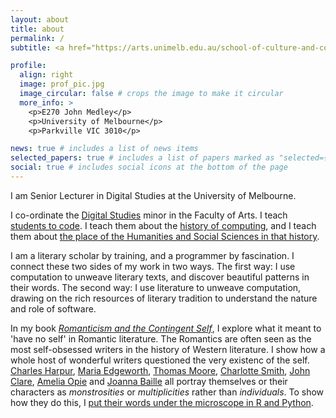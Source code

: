 ```yaml
---
layout: about
title: about
permalink: /
subtitle: <a href="https://arts.unimelb.edu.au/school-of-culture-and-communication/discipline-areas/english-and-theatre-studies">English and Theatre Studies</a>. <a href='https://unimelb.edu.au'>University of Melbourne</a>. <a href="https://auspost.com.au/community-hub/traditional-place-names/naarm-introducing-traditional-place-name-of-melbourne">Naarm</a>. Australia.

profile:
  align: right
  image: prof_pic.jpg
  image_circular: false # crops the image to make it circular
  more_info: >
    <p>E270 John Medley</p>
    <p>University of Melbourne</p>
    <p>Parkville VIC 3010</p>

news: true # includes a list of news items
selected_papers: true # includes a list of papers marked as "selected={true}"
social: true # includes social icons at the bottom of the page
---
```


I am Senior Lecturer in Digital Studies at the University of Melbourne.

I co-ordinate the [Digital Studies](https://study.unimelb.edu.au/find/courses/minor/digital-studies-minor/) minor in the Faculty of Arts. I teach [students to code](https://handbook.unimelb.edu.au/subjects/arts20001). I teach them about the [history of computing](https://handbook.unimelb.edu.au/subjects/arts10003), and I teach them about [the place of the Humanities and Social Sciences in that history](https://handbook.unimelb.edu.au/subjects/arts30003).

I am a literary scholar by training, and a programmer by fascination. I connect these two sides of my work in two ways. The first way: I use computation to unweave literary texts, and discover beautiful patterns in their words. The second way: I use literature to unweave computation, drawing on the rich resources of literary tradition to understand the nature and role of software.

In my book _[Romanticism and the Contingent Self](https://link.springer.com/book/9783031499586)_, I explore what it meant to 'have no self' in Romantic literature. The Romantics are often seen as the most self-obsessed writers in the history of Western literature. I show how a whole host of wonderful writers questioned the very existenc of the self. [Charles Harpur](https://en.wikipedia.org/wiki/Charles_Harpur), [Maria Edgeworth](https://en.wikipedia.org/wiki/Maria_Edgeworth), [Thomas Moore](https://en.wikipedia.org/wiki/Thomas_Moore), [Charlotte Smith](https://en.wikipedia.org/wiki/Charlotte_Smith), [John Clare](https://en.wikipedia.org/wiki/John_Clare), [Amelia Opie](https://en.wikipedia.org/wiki/Amelia_Opie) and [Joanna Baille](https://en.wikipedia.org/wiki/Joanna_Baillie) all portray themselves or their characters as _monstrosities_ or _multiplicities_ rather than _individuals_. To show how they do this, I [put their words under the microscope in R and Python](https://github.com/michaelgfalk/romantic-self).
